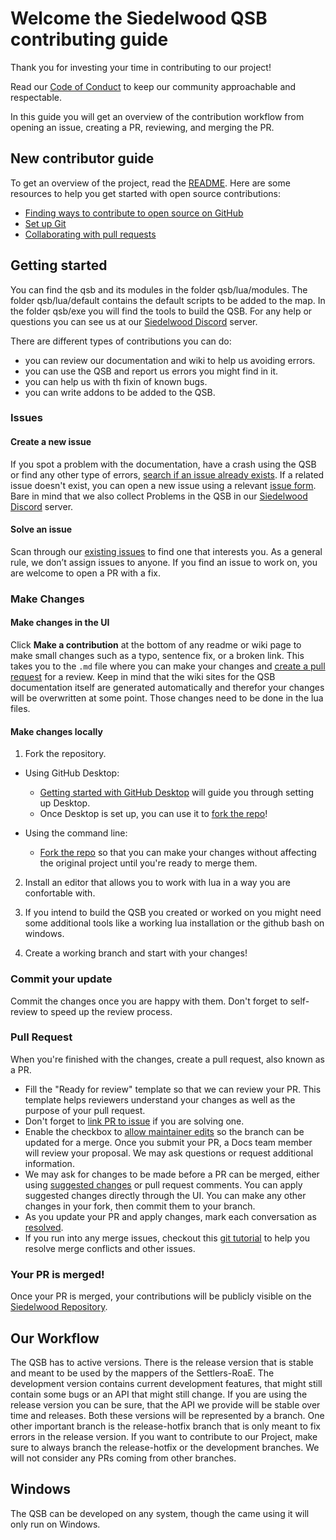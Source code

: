# Welcome the Siedelwood QSB contributing guide

Thank you for investing your time in contributing to our project!

Read our [Code of Conduct](./CODE_OF_CONDUCT.md) to keep our community approachable and respectable.

In this guide you will get an overview of the contribution workflow from opening an issue, creating a PR, reviewing, and merging the PR.

## New contributor guide

To get an overview of the project, read the [README](README.md). Here are some resources to help you get started with open source contributions:

- [Finding ways to contribute to open source on GitHub](https://docs.github.com/en/get-started/exploring-projects-on-github/finding-ways-to-contribute-to-open-source-on-github)
- [Set up Git](https://docs.github.com/en/get-started/quickstart/set-up-git)
- [Collaborating with pull requests](https://docs.github.com/en/github/collaborating-with-pull-requests)

## Getting started

You can find the qsb and its modules in the folder qsb/lua/modules. The folder qsb/lua/default contains the default scripts to be added to the map. In the folder qsb/exe you will find the tools to build the QSB. For any help or questions you can see us at our [Siedelwood Discord](https://discord.gg/Duhxe7jThs) server.

There are different types of contributions you can do:

- you can review our documentation and wiki to help us avoiding errors.
- you can use the QSB and report us errors you might find in it.
- you can help us with th fixin of known bugs.
- you can write addons to be added to the QSB.

### Issues

#### Create a new issue

If you spot a problem with the documentation, have a crash using the QSB or find any other type of errors, [search if an issue already exists](https://docs.github.com/en/github/searching-for-information-on-github/searching-on-github/searching-issues-and-pull-requests#search-by-the-title-body-or-comments). If a related issue doesn't exist, you can open a new issue using a relevant [issue form](https://github.com/Siedelwood/Revision/issues/new/choose). Bare in mind that we also collect Problems in the QSB in our [Siedelwood Discord](https://discord.gg/Duhxe7jThs) server.

#### Solve an issue

Scan through our [existing issues](https://github.com/Siedelwood/Revision/issues) to find one that interests you. As a general rule, we don’t assign issues to anyone. If you find an issue to work on, you are welcome to open a PR with a fix.

### Make Changes

#### Make changes in the UI

Click **Make a contribution** at the bottom of any readme or wiki page to make small changes such as a typo, sentence fix, or a broken link. This takes you to the `.md` file where you can make your changes and [create a pull request](#pull-request) for a review. Keep in mind that the wiki sites for the QSB documentation itself are generated automatically and therefor your changes will be overwritten at some point. Those changes need to be done in the lua files.

#### Make changes locally

1. Fork the repository.
- Using GitHub Desktop:
  - [Getting started with GitHub Desktop](https://docs.github.com/en/desktop/installing-and-configuring-github-desktop/getting-started-with-github-desktop) will guide you through setting up Desktop.
  - Once Desktop is set up, you can use it to [fork the repo](https://docs.github.com/en/desktop/contributing-and-collaborating-using-github-desktop/cloning-and-forking-repositories-from-github-desktop)!

- Using the command line:
  - [Fork the repo](https://docs.github.com/en/github/getting-started-with-github/fork-a-repo#fork-an-example-repository) so that you can make your changes without affecting the original project until you're ready to merge them.

2. Install an editor that allows you to work with lua in a way you are confortable with.

3. If you intend to build the QSB you created or worked on you might need some additional tools like a working lua installation or the github bash on windows.

4. Create a working branch and start with your changes!

### Commit your update

Commit the changes once you are happy with them. Don't forget to self-review to speed up the review process.

### Pull Request

When you're finished with the changes, create a pull request, also known as a PR.
- Fill the "Ready for review" template so that we can review your PR. This template helps reviewers understand your changes as well as the purpose of your pull request.
- Don't forget to [link PR to issue](https://docs.github.com/en/issues/tracking-your-work-with-issues/linking-a-pull-request-to-an-issue) if you are solving one.
- Enable the checkbox to [allow maintainer edits](https://docs.github.com/en/github/collaborating-with-issues-and-pull-requests/allowing-changes-to-a-pull-request-branch-created-from-a-fork) so the branch can be updated for a merge.
Once you submit your PR, a Docs team member will review your proposal. We may ask questions or request additional information.
- We may ask for changes to be made before a PR can be merged, either using [suggested changes](https://docs.github.com/en/github/collaborating-with-issues-and-pull-requests/incorporating-feedback-in-your-pull-request) or pull request comments. You can apply suggested changes directly through the UI. You can make any other changes in your fork, then commit them to your branch.
- As you update your PR and apply changes, mark each conversation as [resolved](https://docs.github.com/en/github/collaborating-with-issues-and-pull-requests/commenting-on-a-pull-request#resolving-conversations).
- If you run into any merge issues, checkout this [git tutorial](https://github.com/skills/resolve-merge-conflicts) to help you resolve merge conflicts and other issues.

### Your PR is merged!

Once your PR is merged, your contributions will be publicly visible on the [Siedelwood Repository](https://github.com/Siedelwood/Revision).

## Our Workflow

The QSB has to active versions. There is the release version that is stable and meant to be used by the mappers of the Settlers-RoaE. The development version contains current development features, that might still contain some bugs or an API that might still change. If you are using the release version you can be sure, that the API we provide will be stable over time and releases. Both these versions will be represented by a branch. One other important branch is the release-hotfix branch that is only meant to fix errors in the release version. If you want to contribute to our Project, make sure to always branch the release-hotfix or the development branches. We will not consider any PRs coming from other branches.

## Windows

The QSB can be developed on any system, though the came using it will only run on Windows.
